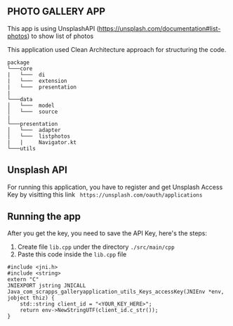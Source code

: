 ## PHOTO GALLERY APP

This app is using UnsplashAPI (https://unsplash.com/documentation#list-photos) to show list of photos

This application used Clean Architecture approach for structuring the code.

```
package
└───core
|   └───  di
|   └───  extension    
|   └───  presentation
|
└───data
│   └───  model
│   └───  source
|
└───presentation
│   └───  adapter
│   └───  listphotos
|   |     Navigator.kt
└───utils
```

## Unsplash API
For running this application, you have to register and get Unsplash Access Key by visitting this link
` https://unsplash.com/oauth/applications`

## Running the app
After you get the key, you need to save the API Key, here's the steps:
1. Create file `lib.cpp` under the directory `./src/main/cpp`
2. Paste this code inside the `lib.cpp` file
```
#include <jni.h>
#include <string>
extern "C"
JNIEXPORT jstring JNICALL
Java_com_scrapps_galleryapplication_utils_Keys_accessKey(JNIEnv *env, jobject thiz) {
    std::string client_id = "<YOUR_KEY_HERE>";
    return env->NewStringUTF(client_id.c_str());
}
```